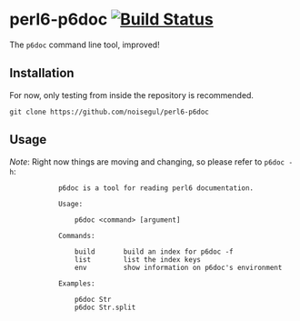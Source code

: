 # perl6-p6doc [![Build Status](https://travis-ci.org/noisegul/perl6-p6doc.svg?branch=master)](https://travis-ci.org/noisegul/perl6-p6doc)

The `p6doc` command line tool, improved!

## Installation

For now, only testing from inside the repository is recommended.

`git clone https://github.com/noisegul/perl6-p6doc`

## Usage

*Note*: Right now things are moving and changing, so please refer to `p6doc -h`:

```
            p6doc is a tool for reading perl6 documentation.

            Usage:

                p6doc <command> [argument]

            Commands:

                build       build an index for p6doc -f
                list        list the index keys
                env         show information on p6doc's environment

            Examples:

                p6doc Str
                p6doc Str.split
```
